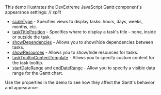 This demo illustrates the DevExtreme JavaScript Gantt component's appearance settings:
// _split_

* [scaleType](/Documentation/ApiReference/UI_Components/dxGantt/Configuration/#scaleType) - Specifies views to display tasks: hours, days, weeks, months, etc.
* [taskTitlePosition](/Documentation/ApiReference/UI_Components/dxGantt/Configuration/#taskTitlePosition) - Specifies where to display a task's title - none, inside or outside the task.
* [showDependencies](/Documentation/ApiReference/UI_Components/dxGantt/Configuration/#showDependencies) -  Allows you to show/hide dependencies between tasks.
* [showResources](/Documentation/ApiReference/UI_Components/dxGantt/Configuration/#showResources) - Allows you to show/hide resources for tasks.
* [taskTooltipContentTemplate](/Documentation/ApiReference/UI_Components/dxGantt/Configuration/#taskTooltipContentTemplate) - Allows you to specify custom content for the task tooltip.
* [startDateRange](/Documentation/ApiReference/UI_Components/dxGantt/Configuration/#startDateRange) and [endDateRange](/Documentation/ApiReference/UI_Components/dxGantt/Configuration/#endDateRange) - Allow you to specify a visible data range for the Gantt chart.

Use the properties in the demo to see how they affect the Gantt's behavior and appearance.
